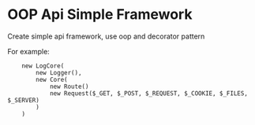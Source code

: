 # OOP Api Simple Framework

Create simple api framework, use oop and decorator pattern

For example:

```
    new LogCore(
        new Logger(),
        new Core(
            new Route()
            new Request($_GET, $_POST, $_REQUEST, $_COOKIE, $_FILES, $_SERVER)
        )
    )

```
